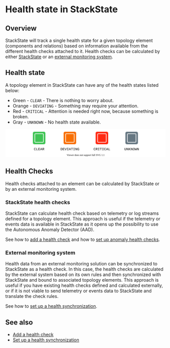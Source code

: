 # Health state in StackState

## Overview

StackState will track a single health state for a given topology element (components and relations) based on information available from the different health checks attached to it. Health checks can be calculated by either [StackState](#stackstate-health-checks) or an [external monitoring system](#external-monitoring-system).

## Health state

A topology element in StackState can have any of the health states listed below:

* Green - `CLEAR` - There is nothing to worry about.
* Orange - `DEVIATING` - Something may require your attention.
* Red - `CRITICAL` - Attention is needed right now, because something is broken.
* Gray - `UNKNOWN` - No health state available.

![Health states](/.gitbook/assets/health-states.svg)

## Health Checks

Health checks attached to an element can be calculated by StackState or by an external monitoring system.

### StackState health checks

StackState can calculate health check based on telemetry or log streams defined for a topology element. This approach is useful if the telemetry or events data is available in StackState as it opens up the possibility to use the Autonomous Anomaly Detector \(AAD\). 

See how to [add a health check](../health-state-and-event-notifications/add-a-health-check.md) and how to [set up anomaly health checks](../health-state-and-event-notifications/anomaly-health-checks.md).

### External monitoring system

Health data from an external monitoring solution can be synchronized to StackState as a health check. In this case, the health checks are calculated by the external system based on its own rules and then synchronized with StackState and bound to associated topology elements. This approach is useful if you have existing health checks defined and calculated externally, or if it is not viable to send telemetry or events data to StackState and translate the check rules. 

See how to [set up a health synchronization](../../configure/health/health-synchronization.md).


## See also

* [Add a health check](../health-state-and-event-notifications/add-a-health-check.md)
* [Set up a health synchronization](../../configure/health/health-synchronization.md)
